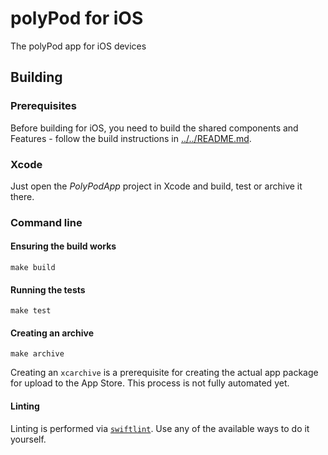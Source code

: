 # polyPod for iOS

The polyPod app for iOS devices

## Building

### Prerequisites

Before building for iOS, you need to build the shared components and Features -
follow the build instructions in [../../README.md](../../README.md).

### Xcode

Just open the _PolyPodApp_ project in Xcode and build, test or archive it there.

### Command line

#### Ensuring the build works

    make build

#### Running the tests

    make test

#### Creating an archive

    make archive

Creating an `xcarchive` is a prerequisite for creating the actual app package
for upload to the App Store. This process is not fully automated yet.

#### Linting

Linting is performed via [`swiftlint`](https://github.com/realm/SwiftLint). Use
any of the available ways to do it yourself.
